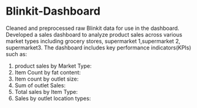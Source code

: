 # Blinkit-Dashboard
Cleaned and preprocessed raw Blinkit data for use in the dashboard.
Developed a sales dashboard to analyze product sales across various market types including grocery stores, supermarket 1,supermarket 2, supermarket3.
The dashboard includes key performance indicators(KPIs) such as:
1) product sales by Market Type:
2) Item Count by fat content:
3) Item count by outlet size:
4) Sum of outlet Sales:
5) Total sales by Item Type:
6) Sales by outlet location types:
